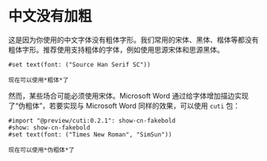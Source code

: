 # 中文没有加粗

这是因为你使用的中文字体没有粗体字形。我们常用的宋体、黑体、楷体等都没有粗体字形。推荐使用支持粗体的字体，例如使用思源宋体和思源黑体。

```typst
#set text(font: ("Source Han Serif SC"))

现在可以使用*粗体*了

```

然而，某些场合可能必须使用宋体。Microsoft Word 通过给字体增加描边实现了“伪粗体”，若要实现与 Microsoft Word 同样的效果，可以使用 `cuti` 包：

```typst
#import "@preview/cuti:0.2.1": show-cn-fakebold
#show: show-cn-fakebold
#set text(font: ("Times New Roman", "SimSun"))

现在可以使用*伪粗体*了

```
